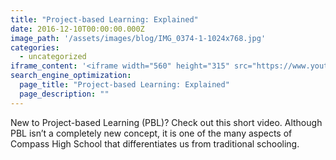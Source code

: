 ```yaml
---
title: "Project-based Learning: Explained"
date: 2016-12-10T00:00:00.000Z
image_path: '/assets/images/blog/IMG_0374-1-1024x768.jpg'
categories:
  - uncategorized
iframe_content: '<iframe width="560" height="315" src="https://www.youtube.com/embed/LMCZvGesRz8" frameborder="0" allowfullscreen></iframe>'
search_engine_optimization:
  page_title: "Project-based Learning: Explained"
  page_description: ""
---
```

New to Project-based Learning (PBL)?  Check out this short video.  Although PBL isn’t a completely new concept, it is one of the many aspects of Compass High School that differentiates us from traditional schooling.
